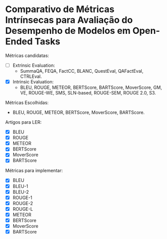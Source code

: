 # Comparativo de Métricas Intrínsecas para Avaliação do Desempenho de Modelos em Open-Ended Tasks

Métricas candidatas:
- [ ] Extrinsic Evaluation:
	- SummaQA, FEQA, FactCC, BLANC, QuestEval, QAFactEval, CTRLEval.
- [X] Intrinsic Evaluation:
	- BLEU, ROUGE, METEOR, BERTScore, BARTScore, MoverScore, GM, VE, ROUGE-WE, SMS, SLN-based, ROUGE-SEM, ROUGE 2.0, S3.

Métricas Escolhidas:
- BLEU, ROUGE, METEOR, BERTScore, MoverScore, BARTScore.

Artigos para LER:
- [X] BLEU
- [X] ROUGE
- [X] METEOR
- [X] BERTScore
- [X] MoverScore
- [X] BARTScore

Métricas para implementar:
- [X] BLEU
- [X] BLEU-1
- [X] BLEU-2
- [X] ROUGE-1
- [X] ROUGE-2
- [X] ROUGE-L
- [X] METEOR
- [X] BERTScore
- [X] MoverScore
- [X] BARTScore